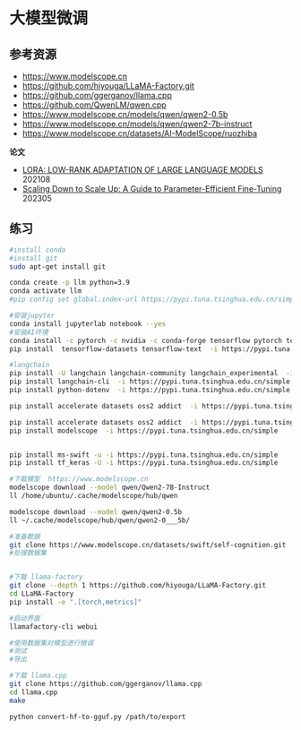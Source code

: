 
# 大模型微调

## 参考资源

* <https://www.modelscope.cn>
* <https://github.com/hiyouga/LLaMA-Factory.git>
* <https://github.com/ggerganov/llama.cpp>
* <https://github.com/QwenLM/qwen.cpp>
* <https://www.modelscope.cn/models/qwen/qwen2-0.5b>
* <https://www.modelscope.cn/models/qwen/qwen2-7b-instruct>
* <https://www.modelscope.cn/datasets/AI-ModelScope/ruozhiba>

**论文**

* [LORA: LOW-RANK ADAPTATION OF LARGE LANGUAGE MODELS](papers/finetune/arxiv.org.pdf.2106.09685v2.pdf  ':ignore') 202108
* [Scaling Down to Scale Up: A Guide to Parameter-Efficient Fine-Tuning](papers/finetune/arxiv.org.pdf.2303.15647v1.pdf ':ignore') 202305


## 练习

```bash
#install conda
#install git
sudo apt-get install git

conda create -p llm python=3.9
conda activate llm
#pip config set global.index-url https://pypi.tuna.tsinghua.edu.cn/simple

#安装jupyter
conda install jupyterlab notebook --yes
#安装AI环境
conda install -c pytorch -c nvidia -c conda-forge tensorflow pytorch torchvision pytorch-cuda ultralytics
pip install  tensorflow-datasets tensorflow-text  -i https://pypi.tuna.tsinghua.edu.cn/simple

#langchain
pip install -U langchain langchain-community langchain_experimental  -i https://pypi.tuna.tsinghua.edu.cn/simple
pip install langchain-cli  -i https://pypi.tuna.tsinghua.edu.cn/simple
pip install python-dotenv  -i https://pypi.tuna.tsinghua.edu.cn/simple

pip install accelerate datasets oss2 addict  -i https://pypi.tuna.tsinghua.edu.cn/simple

pip install accelerate datasets oss2 addict  -i https://pypi.tuna.tsinghua.edu.cn/simple
pip install modelscope  -i https://pypi.tuna.tsinghua.edu.cn/simple


pip install ms-swift -u -i https://pypi.tuna.tsinghua.edu.cn/simple
pip install tf_keras -U -i https://pypi.tuna.tsinghua.edu.cn/simple

#下载模型  https://www.modelscope.cn
modelscope download --model qwen/Qwen2-7B-Instruct
ll /home/ubuntu/.cache/modelscope/hub/qwen

modelscope download --model qwen/qwen2-0.5b
ll ~/.cache/modelscope/hub/qwen/qwen2-0___5b/

#准备数据
git clone https://www.modelscope.cn/datasets/swift/self-cognition.git
#处理数据集


#下载 llama-factory
git clone --depth 1 https://github.com/hiyouga/LLaMA-Factory.git
cd LLaMA-Factory
pip install -e ".[torch,metrics]"

#启动界面
llamafactory-cli webui

#使用数据集对模型进行微调
#测试
#导出

#下载 llama.cpp
git clone https://github.com/ggerganov/llama.cpp
cd llama.cpp
make

python convert-hf-to-gguf.py /path/to/export

```